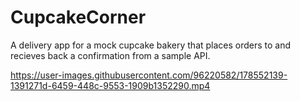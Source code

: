 # CupcakeCorner
A delivery app for a mock cupcake bakery that places orders to and recieves back a confirmation from a sample API.

https://user-images.githubusercontent.com/96220582/178552139-1391271d-6459-448c-9553-1909b1352290.mp4
